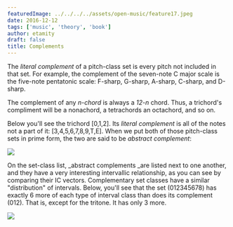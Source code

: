 ```yaml
---
featuredImage: ../../../../assets/open-music/feature17.jpeg
date: 2016-12-12
tags: ['music', 'theory', 'book']
author: etamity
draft: false
title: Complements
---
```


The *literal complement* of a pitch-class set is every pitch not included in that set. For example, the complement of the seven-note C major scale is the five-note pentatonic scale: F-sharp, G-sharp, A-sharp, C-sharp, and D-sharp.

The complement of any *n-chord* is always a *12-n*  chord. Thus, a trichord's compliment will be a nonachord, a tetrachords an octachord, and so on.

Below you'll see the trichord [0,1,2]. Its *literal complement* is all of the notes not a part of it: [3,4,5,6,7,8,9,T,E]. When we put both of those pitch-class sets in prime form, the two are said to be *abstract complement*:

[![](/Graphics/postTonal/complements.png)](/Graphics/postTonal/complements.png)

On the set-class list, _abstract complements _are listed next to one another, and they have a very interesting intervallic relationship, as you can see by comparing their IC vectors. Complementary set classes have a similar "distribution" of intervals. Below, you'll see that the set (012345678) has exactly 6 more of each type of interval class than does its complement (012). That is, except for the tritone. It has only 3 more.

[![](/Graphics/postTonal/complementAndItsVector.png)](/Graphics/postTonal/complementAndItsVector.png)
